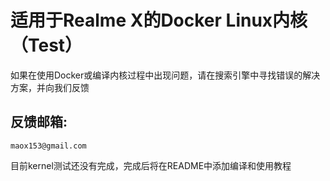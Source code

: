 # 适用于Realme X的Docker Linux内核（Test）  
如果在使用Docker或编译内核过程中出现问题，请在搜索引擎中寻找错误的解决方案，并向我们反馈   
## 反馈邮箱:
```
maox153@gmail.com
```

目前kernel测试还没有完成，完成后将在README中添加编译和使用教程
